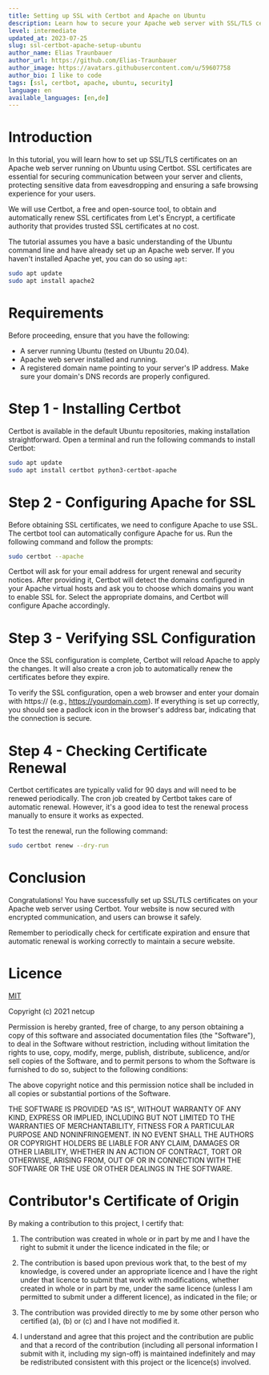 ```yaml
---
title: Setting up SSL with Certbot and Apache on Ubuntu
description: Learn how to secure your Apache web server with SSL/TLS certificates using Certbot on Ubuntu.
level: intermediate
updated_at: 2023-07-25
slug: ssl-certbot-apache-setup-ubuntu
author_name: Elias Traunbauer
author_url: https://github.com/Elias-Traunbauer
author_image: https://avatars.githubusercontent.com/u/59607758
author_bio: I like to code
tags: [ssl, certbot, apache, ubuntu, security]
language: en
available_languages: [en,de]
---
```


# Introduction
In this tutorial, you will learn how to set up SSL/TLS certificates on an Apache web server running on Ubuntu using Certbot. SSL certificates are essential for securing communication between your server and clients, protecting sensitive data from eavesdropping and ensuring a safe browsing experience for your users.

We will use Certbot, a free and open-source tool, to obtain and automatically renew SSL certificates from Let's Encrypt, a certificate authority that provides trusted SSL certificates at no cost.

The tutorial assumes you have a basic understanding of the Ubuntu command line and have already set up an Apache web server. If you haven't installed Apache yet, you can do so using `apt`:

```bash
sudo apt update
sudo apt install apache2
```

# Requirements
Before proceeding, ensure that you have the following:

* A server running Ubuntu (tested on Ubuntu 20.04).
* Apache web server installed and running.
* A registered domain name pointing to your server's IP address. Make sure your domain's DNS records are properly configured.

# Step 1 - Installing Certbot
Certbot is available in the default Ubuntu repositories, making installation straightforward. Open a terminal and run the following commands to install Certbot:
```bash
sudo apt update
sudo apt install certbot python3-certbot-apache
```

# Step 2 - Configuring Apache for SSL
Before obtaining SSL certificates, we need to configure Apache to use SSL. The certbot tool can automatically configure Apache for us. Run the following command and follow the prompts:
```bash
sudo certbot --apache
```

Certbot will ask for your email address for urgent renewal and security notices. After providing it, Certbot will detect the domains configured in your Apache virtual hosts and ask you to choose which domains you want to enable SSL for. Select the appropriate domains, and Certbot will configure Apache accordingly.

# Step 3 - Verifying SSL Configuration
Once the SSL configuration is complete, Certbot will reload Apache to apply the changes. It will also create a cron job to automatically renew the certificates before they expire.

To verify the SSL configuration, open a web browser and enter your domain with https:// (e.g., https://yourdomain.com). If everything is set up correctly, you should see a padlock icon in the browser's address bar, indicating that the connection is secure.

# Step 4 - Checking Certificate Renewal
Certbot certificates are typically valid for 90 days and will need to be renewed periodically. The cron job created by Certbot takes care of automatic renewal. However, it's a good idea to test the renewal process manually to ensure it works as expected.

To test the renewal, run the following command:
```bash
sudo certbot renew --dry-run
```

# Conclusion
Congratulations! You have successfully set up SSL/TLS certificates on your Apache web server using Certbot. Your website is now secured with encrypted communication, and users can browse it safely.

Remember to periodically check for certificate expiration and ensure that automatic renewal is working correctly to maintain a secure website.

# Licence

[MIT](https://github.com/netcup-community/community-tutorials/blob/main/LICENSE)

Copyright (c) 2021 netcup

Permission is hereby granted, free of charge, to any person obtaining a copy of this software and associated documentation files (the "Software"), to deal in the Software without restriction, including without limitation the rights to use, copy, modify, merge, publish, distribute, sublicence, and/or sell copies of the Software, and to permit persons to whom the Software is furnished to do so, subject to the following conditions:

The above copyright notice and this permission notice shall be included in all copies or substantial portions of the Software.

THE SOFTWARE IS PROVIDED "AS IS", WITHOUT WARRANTY OF ANY KIND, EXPRESS OR IMPLIED, INCLUDING BUT NOT LIMITED TO THE WARRANTIES OF MERCHANTABILITY, FITNESS FOR A PARTICULAR PURPOSE AND NONINFRINGEMENT. IN NO EVENT SHALL THE AUTHORS OR COPYRIGHT HOLDERS BE LIABLE FOR ANY CLAIM, DAMAGES OR OTHER LIABILITY, WHETHER IN AN ACTION OF CONTRACT, TORT OR OTHERWISE, ARISING FROM, OUT OF OR IN CONNECTION WITH THE SOFTWARE OR THE USE OR OTHER DEALINGS IN THE SOFTWARE.

# Contributor's Certificate of Origin
By making a contribution to this project, I certify that:

 1) The contribution was created in whole or in part by me and I have the right to submit it under the licence indicated in the file; or

 2) The contribution is based upon previous work that, to the best of my knowledge, is covered under an appropriate licence and I have the right under that licence to submit that work with modifications, whether created in whole or in part by me, under the same licence (unless I am permitted to submit under a different licence), as indicated in the file; or

 3) The contribution was provided directly to me by some other person who certified (a), (b) or (c) and I have not modified it.

 4) I understand and agree that this project and the contribution are public and that a record of the contribution (including all personal information I submit with it, including my sign-off) is maintained indefinitely and may be redistributed consistent with this project or the licence(s) involved.
